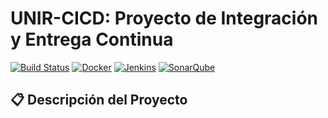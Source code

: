 # UNIR-CICD: Proyecto de Integración y Entrega Continua

[![Build Status](https://img.shields.io/badge/build-passing-brightgreen)](https://github.com/jhonnyalx/unir-cicd)
[![Docker](https://img.shields.io/badge/docker-ready-blue)](https://www.docker.com/)
[![Jenkins](https://img.shields.io/badge/jenkins-configured-orange)](https://jenkins.io/)
[![SonarQube](https://img.shields.io/badge/sonarqube-integrated-4E9BCD)](https://www.sonarqube.org/)

## 📋 Descripción del Proyecto
